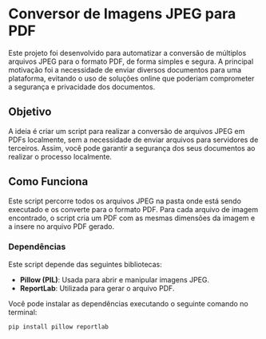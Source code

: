 # Conversor de Imagens JPEG para PDF

Este projeto foi desenvolvido para automatizar a conversão de múltiplos arquivos JPEG para o formato PDF, de forma simples e segura. A principal motivação foi a necessidade de enviar diversos documentos para uma plataforma, evitando o uso de soluções online que poderiam comprometer a segurança e privacidade dos documentos.

## Objetivo

A ideia é criar um script para realizar a conversão de arquivos JPEG em PDFs localmente, sem a necessidade de enviar arquivos para servidores de terceiros. Assim, você pode garantir a segurança dos seus documentos ao realizar o processo localmente.

## Como Funciona

Este script percorre todos os arquivos JPEG na pasta onde está sendo executado e os converte para o formato PDF. Para cada arquivo de imagem encontrado, o script cria um PDF com as mesmas dimensões da imagem e a insere no arquivo PDF gerado.

### Dependências

Este script depende das seguintes bibliotecas:

- **Pillow (PIL)**: Usada para abrir e manipular imagens JPEG.
- **ReportLab**: Utilizada para gerar o arquivo PDF.

Você pode instalar as dependências executando o seguinte comando no terminal:

```bash
pip install pillow reportlab
